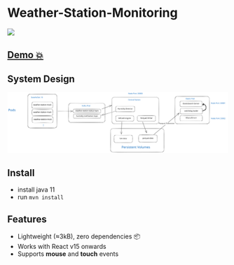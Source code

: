 # Weather-Station-Monitoring

[![](misc/demo.gif)](https://mkosir.github.io/react-parallax-tilt/?path=/story/react-parallax-tilt--glare-effect)

## [Demo 💥](https://mkosir.github.io/react-parallax-tilt)

## System Design
<img src="./system-design.svg">


## Install

- install java 11
- run ```mvn install ```


## Features

- Lightweight (≈3kB), zero dependencies 📦
- Works with React v15 onwards
- Supports **mouse** and **touch** events

